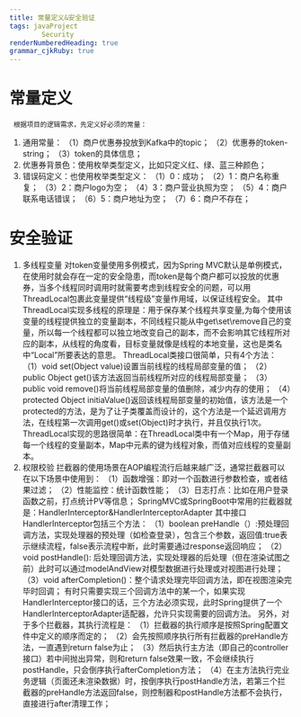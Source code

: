 ```yaml
---
title: 常量定义&安全验证
tags: javaProject
        Security
renderNumberedHeading: true
grammar_cjkRuby: true
---
```



# 常量定义
     根据项目的逻辑需求，先定义好必须的常量：
 1. 通用常量：
    （1）商户优惠券投放到Kafka中的topic；
	（2）优惠券的token-string；
	（3）token的具体信息；
 2.  优惠券背景色：使用枚举类型定义，比如只定义红、绿、蓝三种颜色；
 3.  错误码定义：也使用枚举类型定义：
     （1）0：成功；
	 （2）1：商户名称重复；
	 （3）2：商户logo为空；
	 （4）3：商户营业执照为空；
	 （5）4：商户联系电话错误；
	 （6）5：商户地址为空；
	 （7）6：商户不存在；

# 安全验证
1. 多线程变量
   对token变量使用多例模式，因为Spring MVC默认是单例模式，在使用时就会存在一定的安全隐患，而token是每个商户都可以投放的优惠券，当多个线程同时调用时就需要考虑到线程安全的问题，可以用ThreadLocal包裹此变量提供“线程级”变量作用域，以保证线程安全。
	  其中ThreadLocal实现多线程的原理是：用于保存某个线程共享变量,为每个使用该变量的线程提供独立的变量副本，不同线程只能从中get\set\remove自己的变量，所以每一个线程都可以独立地改变自己的副本，而不会影响其它线程所对应的副本，从线程的角度看，目标变量就像是线程的本地变量，这也是类名中“Local”所要表达的意思。
	  ThreadLocal类接口很简单，只有4个方法：
	  （1）void set(Object value)设置当前线程的线程局部变量的值；
	  （2）public Object get()该方法返回当前线程所对应的线程局部变量；
	  （3）public void remove()将当前线程局部变量的值删除，减少内存的使用；
	  （4）protected Object initiaValue()返回该线程局部变量的初始值，该方法是一个protected的方法，是为了让子类覆盖而设计的，这个方法是一个延迟调用方法，在线程第一次调用get()或set(Object)时才执行，并且仅执行1次。
	  ThreadLocal实现的思路很简单：在ThreadLocal类中有一个Map，用于存储每一个线程的变量副本，Map中元素的键为线程对象，而值对应线程的变量副本。
2. 权限校验
   拦截器的使用场景在AOP编程流行后越来越广泛，通常拦截器可以在以下场景中使用到：
   （1）函数增强：即对一个函数进行参数检查，或者结果过滤；
   （2）性能监控：统计函数性能；
   （3）日志打点：比如在用户登录函数之前，打点统计PV等信息；
   SpringMVC或SpringBoot中常用的拦截器就是：HandlerInterceptor&HandlerInterceptorAdapter
   其中接口HandlerInterceptor包括三个方法：
   （1）boolean preHandle（）:预处理回调方法，实现处理器的预处理（如检查登录），包含三个参数，返回值:true表示继续流程，false表示流程中断，此时需要通过response返回响应；
   （2）void postHandle(): 后处理回调方法，实现处理器的后处理（但在渲染试图之前）此时可以通过modelAndView对模型数据进行处理或对视图进行处理；
   （3）void afterCompletion()：整个请求处理完毕回调方法，即在视图渲染完毕时回调；
	 有时只需要实现三个回调方法中的某一个，如果实现HandlerInterceptor接口的话，三个方法必须实现，此时Spring提供了一个HandlerInterceptorAdapter适配器，允许只实现需要的回调方法。
	另外，对于多个拦截器，其执行流程是：
	（1）拦截器的执行顺序是按照Spring配置文件中定义的顺序而定的；
	（2）会先按照顺序执行所有拦截器的preHandle方法，一直遇到return false为止；
	（3）然后执行主方法（即自己的controller接口）若中间抛出异常，则和return false效果一致，不会继续执行postHandle，只会倒序执行afterCompletion方法；
	（4）在主方法执行完业务逻辑（页面还未渲染数据）时，按倒序执行postHandle方法，若第三个拦截器的preHandle方法返回false，则控制器和postHandle方法都不会执行，直接进行after清理工作；